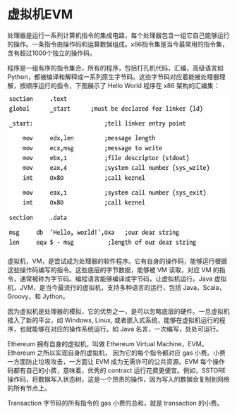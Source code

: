 # 虚拟机EVM

处理器是运行一系列计算机指令的集成电路，每个处理器包含一组它自己能够运行的操作。一条指令由操作码和运算数据组成。x86指令集是当今最常用的指令集，含有超过1000个独立的操作码。

程序是一组有序的指令集合，所有的程序，包括打孔机代码，汇编，高级语言如 Python，都被编译和解释成一系列原生字节码。这些字节码对应着能被处理器理解，按顺序运行的指令，下图展示了 Hello World 程序在 x86 架构的汇编集：

![img](/book/assembly.png)

虚拟机，VM，是尝试成为处理器的软件程序。它有自身的操作码，能够运行根据这些操作码编写的指令。这些底层的字节数据，能够被 VM 读取，对应 VM 的指令，通常被称为字节码。编程语言能够编译成字节码，让虚拟机运行。Java 虚拟机，JVM，是当今最流行的虚拟机，支持多种语言的运行，包括 Java，Scala，Groovy，和 Jython。

因为虚拟机是处理器的模拟，它的优势之一，是可以忽略底层的硬件。一旦虚拟机接入了新的平台，如 Windows, Linux, 或者嵌入式系统，能够在虚拟机运行的程序，也就能够在对应的操作系统运行。如 Java 名言，一次编写，处处可运行。

Ethereum 拥有自身的虚拟机，叫做 Ethereum Virtual Machine，EVM。Ethereum 之所以实现自身的虚拟机， 因为它的每个指令都对应 gas 小费。小费一方面防止垃圾攻击，一方面让 EVM 成为无需许可的公共资源。EVM 每个操作码都有自己的小费，意味着，优秀的 contract 运行花费更便宜。例如，SSTORE 操作码，将数据写入状态树，这是一个昂贵的操作，因为写入的数据会复制到网络的所有节点上。

Transaction 字节码的所有指令的 gas 小费的总和，就是 transaction 的小费。
